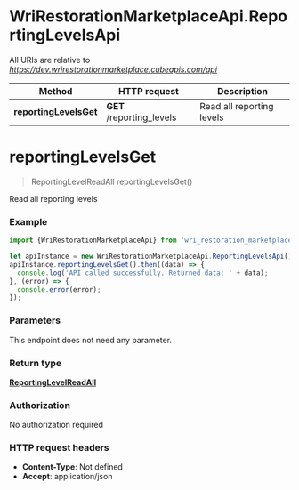 # WriRestorationMarketplaceApi.ReportingLevelsApi

All URIs are relative to *https://dev.wrirestorationmarketplace.cubeapis.com/api*

Method | HTTP request | Description
------------- | ------------- | -------------
[**reportingLevelsGet**](ReportingLevelsApi.md#reportingLevelsGet) | **GET** /reporting_levels | Read all reporting levels


<a name="reportingLevelsGet"></a>
# **reportingLevelsGet**
> ReportingLevelReadAll reportingLevelsGet()

Read all reporting levels

### Example
```javascript
import {WriRestorationMarketplaceApi} from 'wri_restoration_marketplace_api';

let apiInstance = new WriRestorationMarketplaceApi.ReportingLevelsApi();
apiInstance.reportingLevelsGet().then((data) => {
  console.log('API called successfully. Returned data: ' + data);
}, (error) => {
  console.error(error);
});

```

### Parameters
This endpoint does not need any parameter.

### Return type

[**ReportingLevelReadAll**](ReportingLevelReadAll.md)

### Authorization

No authorization required

### HTTP request headers

 - **Content-Type**: Not defined
 - **Accept**: application/json

